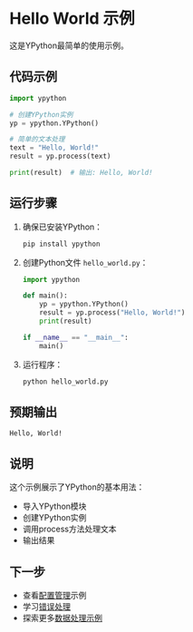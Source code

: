 # Hello World 示例

这是YPython最简单的使用示例。

## 代码示例

```python
import ypython

# 创建YPython实例
yp = ypython.YPython()

# 简单的文本处理
text = "Hello, World!"
result = yp.process(text)

print(result)  # 输出: Hello, World!
```

## 运行步骤

1. 确保已安装YPython：
   ```bash
   pip install ypython
   ```

2. 创建Python文件 `hello_world.py`：
   ```python
   import ypython
   
   def main():
       yp = ypython.YPython()
       result = yp.process("Hello, World!")
       print(result)
   
   if __name__ == "__main__":
       main()
   ```

3. 运行程序：
   ```bash
   python hello_world.py
   ```

## 预期输出

```
Hello, World!
```

## 说明

这个示例展示了YPython的基本用法：

- 导入YPython模块
- 创建YPython实例
- 调用process方法处理文本
- 输出结果

## 下一步

- 查看[配置管理](./config.md)示例
- 学习[错误处理](./error-handling.md)
- 探索更多[数据处理示例](../data/) 